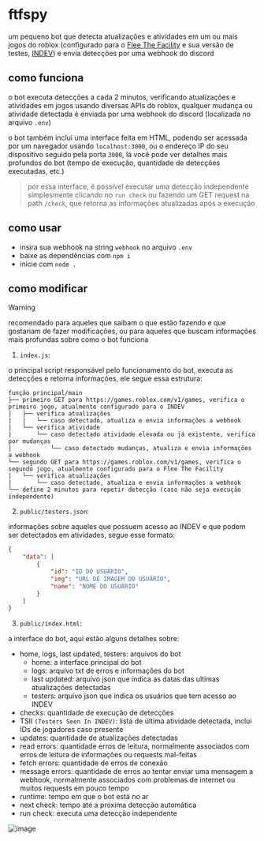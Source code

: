 # ftfspy
um pequeno bot que detecta atualizações e atividades em um ou mais jogos do roblox (configurado para o [Flee The Facility](https://www.roblox.com/games/893973440/Flee-the-Facility) e sua versão de testes, [INDEV](https://www.roblox.com/games/455327877/FTF-In-Dev)) e envia detecções por uma webhook do discord
## como funciona
o bot executa detecções a cada 2 minutos, verificando atualizações e atividades em jogos usando diversas APIs do roblox, qualquer mudança ou atividade detectada é enviada por uma webhook do discord (localizada no arquivo `.env`)

o bot também inclui uma interface feita em HTML, podendo ser acessada por um navegador usando `localhost:3000`, ou o endereço IP do seu dispositivo seguido pela porta `3000`, lá você pode ver detalhes mais profundos do bot (tempo de execução, quantidade de detecções executadas, etc.)
> por essa interface, é possível executar uma detecção independente simplesmente clicando no `run check` ou fazendo um GET request na path `/check`, que retorna as informações atualizadas após a execução
## como usar
- insira sua webhook na string `webhook` no arquivo `.env`
- baixe as dependências com `npm i`
- inicie com `node .`
## como modificar
> [!WARNING]
> recomendado para aqueles que saibam o que estão fazendo e que gostariam de fazer modificações, ou para aqueles que buscam informações mais profundas sobre como o bot funciona
1. `index.js`:

o principal script responsável pelo funcionamento do bot, executa as detecções e retorna informações, ele segue essa estrutura:
```
função principal/main
├── primeiro GET para https://games.roblox.com/v1/games, verifica o primeiro jogo, atualmente configurado para o INDEV
|   ├── verifica atualizações
|   |   └── caso detectado, atualiza e envia informações a webhook 
|   └── verifica atividade
|       └── caso detectado atividade elevada ou já existente, verifica por mudanças
|           └── caso detectado mudanças, atualiza e envia informações a webhook 
└── segundo GET para https://games.roblox.com/v1/games, verifica o segundo jogo, atualmente configurado para o Flee The Facility
|   └── verifica atualizações
|       └── caso detectado, atualiza e envia informações a webhook
└── define 2 minutos para repetir detecção (caso não seja execução independente)
```
2. `public/testers.json`:

informações sobre aqueles que possuem acesso ao INDEV e que podem ser detectados em atividades, segue esse formato:
```json
{
    "data": [
        {
            "id": "ID DO USUÁRIO",
            "img": "URL DE IMAGEM DO USUÁRIO",
            "name": "NOME DO USUÁRIO"
        }
    ]
}
```
3. `public/index.html`:

a interface do bot, aqui estão alguns detalhes sobre:
- home, logs, last updated, testers: arquivos do bot
  - home: a interface principal do bot
  - logs: arquivo txt de erros e informações do bot
  - last updated: arquivo json que indica as datas das ultimas atualizações detectadas
  - testers: arquivo json que indica os usuários que tem acesso ao INDEV
- checks: quantidade de execução de detecções
- TSII `(Testers Seen In INDEV)`: lista de última atividade detectada, inclui IDs de jogadores caso presente
- updates: quantidade de atualizações detectadas
- read errors: quantidade erros de leitura, normalmente associados com erros de leitura de informações ou requests mal-feitas
- fetch errors: quantidade de erros de conexão
- message errors: quantidade de erros ao tentar enviar uma mensagem a webhook, normalmente associados com problemas de internet ou muitos requests em pouco tempo
- runtime: tempo em que o bot está no ar
- next check: tempo até a próxima detecção automática
- run check: executa uma detecção independente

![image](https://github.com/user-attachments/assets/b5c32154-9b81-4a88-96a8-2c65a017921a)

